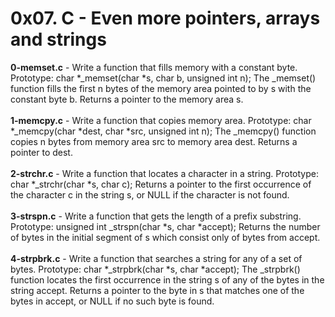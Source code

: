 # 0x07. C - Even more pointers, arrays and strings<br/>
**0-memset.c** - Write a function that fills memory with a constant byte. Prototype: char *_memset(char *s, char b, unsigned int n); The _memset() function fills the first n bytes of the memory area pointed to by s with the constant byte b. Returns a pointer to the memory area s.<br/><br/>
**1-memcpy.c** - Write a function that copies memory area. Prototype: char *_memcpy(char *dest, char *src, unsigned int n); The _memcpy() function copies n bytes from memory area src to memory area dest. Returns a pointer to dest.<br/><br/>
**2-strchr.c** - Write a function that locates a character in a string. Prototype: char *_strchr(char *s, char c); Returns a pointer to the first occurrence of the character c in the string s, or NULL if the character is not found.<br/><br/>
**3-strspn.c** - Write a function that gets the length of a prefix substring. Prototype: unsigned int _strspn(char *s, char *accept); Returns the number of bytes in the initial segment of s which consist only of bytes from accept.<br/><br/>
**4-strpbrk.c** - Write a function that searches a string for any of a set of bytes. Prototype: char *_strpbrk(char *s, char *accept); The _strpbrk() function locates the first occurrence in the string s of any of the bytes in the string accept. Returns a pointer to the byte in s that matches one of the bytes in accept, or NULL if no such byte is found.<br/><br/>
